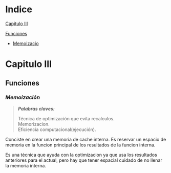 # Indice

[Capitulo III](#capitulo-iii)

[Funciones](#funciones)

- [Memoizacio](#memoizacion)


# Capitulo III

## Funciones

### *Memoización*

> ***Palabras claves:*** 
>
> Técnica de optimización que evita recalculos.  
> Memorizacion.  
> Eficiencia computacional(ejecución).  

Conciste en crear una memoria de cache interna. Es reservar un espacio de memoria en la funcion principal de los resultados de la funcion interna.

Es una técnica que ayuda con la optimizacion ya que usa los resultados anteriores para el actual, pero hay que tener espacial cuidado de no llenar la memoria interna.



